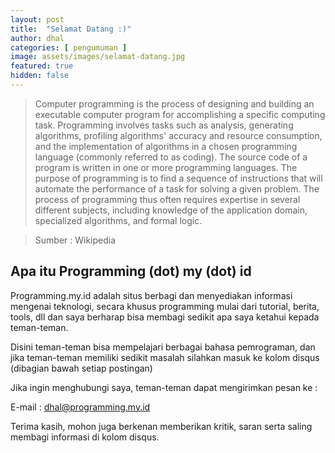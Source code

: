 ```yaml
---
layout: post
title:  "Selamat Datang :)"
author: dhal
categories: [ pengumuman ]
image: assets/images/selamat-datang.jpg
featured: true
hidden: false
---
```


>Computer programming is the process of designing and building an executable computer program for accomplishing a specific computing task. Programming involves tasks such as analysis, generating algorithms, profiling algorithms' accuracy and resource consumption, and the implementation of algorithms in a chosen programming language (commonly referred to as coding). The source code of a program is written in one or more programming languages. The purpose of programming is to find a sequence of instructions that will automate the performance of a task for solving a given problem. The process of programming thus often requires expertise in several different subjects, including knowledge of the application domain, specialized algorithms, and formal logic.

>Sumber : Wikipedia

## Apa itu Programming (dot) my (dot) id

Programming.my.id adalah situs berbagi dan menyediakan informasi mengenai teknologi, secara khusus programming mulai dari tutorial, berita, tools, dll dan saya berharap bisa membagi sedikit apa saya ketahui kepada teman-teman.

Disini teman-teman bisa mempelajari berbagai bahasa pemrograman, dan jika teman-teman memiliki sedikit masalah silahkan masuk ke kolom disqus (dibagian bawah setiap postingan)

Jika ingin menghubungi saya, teman-teman dapat mengirimkan pesan ke :

E-mail : <a href="mailto:dhal@programming.my.id">dhal@programming.my.id</a>

Terima kasih, mohon juga berkenan memberikan kritik, saran serta saling membagi informasi di kolom disqus.